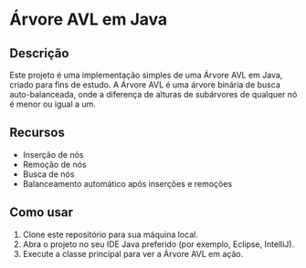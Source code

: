 # Árvore AVL em Java

## Descrição
Este projeto é uma implementação simples de uma Árvore AVL em Java, criado para fins de estudo. A Árvore AVL é uma árvore binária de busca auto-balanceada, onde a diferença de alturas de subárvores de qualquer nó é menor ou igual a um.

## Recursos
- Inserção de nós
- Remoção de nós
- Busca de nós
- Balanceamento automático após inserções e remoções

## Como usar
1. Clone este repositório para sua máquina local.
2. Abra o projeto no seu IDE Java preferido (por exemplo, Eclipse, IntelliJ).
3. Execute a classe principal para ver a Árvore AVL em ação.
